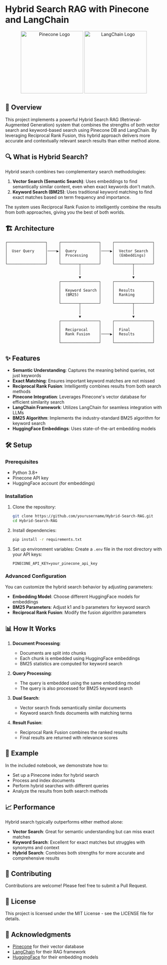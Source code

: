 # Hybrid Search RAG with Pinecone and LangChain

<div align="center">
  <img src="https://seeklogo.com/images/P/pinecone-logo-482364.svg" alt="Pinecone Logo" width="200"/>
  <img src="https://seeklogo.com/images/L/langchain-logo-611655.svg" alt="LangChain Logo" width="200"/>
</div>

## 🚀 Overview

This project implements a powerful Hybrid Search RAG (Retrieval-Augmented Generation) system that combines the strengths of both vector search and keyword-based search using Pinecone DB and LangChain. By leveraging Reciprocal Rank Fusion, this hybrid approach delivers more accurate and contextually relevant search results than either method alone.

## 🔍 What is Hybrid Search?

Hybrid search combines two complementary search methodologies:

1. **Vector Search (Semantic Search)**: Uses embeddings to find semantically similar content, even when exact keywords don't match.
2. **Keyword Search (BM25)**: Uses traditional keyword matching to find exact matches based on term frequency and importance.

The system uses Reciprocal Rank Fusion to intelligently combine the results from both approaches, giving you the best of both worlds.

## 🏗️ Architecture

```
┌─────────────────┐     ┌─────────────────┐     ┌─────────────────┐
│                 │     │                 │     │                 │
│  User Query     │────▶│  Query          │────▶│  Vector Search  │
│                 │     │  Processing     │     │  (Embeddings)   │
│                 │     │                 │     │                 │
└─────────────────┘     └────────┬────────┘     └────────┬────────┘
                                 │                       │
                                 │                       │
                                 ▼                       ▼
                        ┌─────────────────┐     ┌─────────────────┐
                        │                 │     │                 │
                        │  Keyword Search │     │  Results        │
                        │  (BM25)         │     │  Ranking        │
                        │                 │     │                 │
                        └────────┬────────┘     └────────┬────────┘
                                 │                       │
                                 │                       │
                                 ▼                       ▼
                        ┌─────────────────┐     ┌─────────────────┐
                        │                 │     │                 │
                        │  Reciprocal     │     │  Final          │
                        │  Rank Fusion    │────▶│  Results        │
                        │                 │     │                 │
                        └─────────────────┘     └─────────────────┘
```

## ✨ Features

- **Semantic Understanding**: Captures the meaning behind queries, not just keywords
- **Exact Matching**: Ensures important keyword matches are not missed
- **Reciprocal Rank Fusion**: Intelligently combines results from both search methods
- **Pinecone Integration**: Leverages Pinecone's vector database for efficient similarity search
- **LangChain Framework**: Utilizes LangChain for seamless integration with LLMs
- **BM25 Algorithm**: Implements the industry-standard BM25 algorithm for keyword search
- **HuggingFace Embeddings**: Uses state-of-the-art embedding models

## 🛠️ Setup

### Prerequisites

- Python 3.8+
- Pinecone API key
- HuggingFace account (for embeddings)

### Installation

1. Clone the repository:
   ```bash
   git clone https://github.com/yourusername/Hybrid-Search-RAG.git
   cd Hybrid-Search-RAG
   ```

2. Install dependencies:
   ```bash
   pip install -r requirements.txt
   ```

3. Set up environment variables:
   Create a `.env` file in the root directory with your API keys:
   ```
   PINECONE_API_KEY=your_pinecone_api_key
   ```
   
### Advanced Configuration

You can customize the hybrid search behavior by adjusting parameters:

- **Embedding Model**: Choose different HuggingFace models for embeddings
- **BM25 Parameters**: Adjust k1 and b parameters for keyword search
- **Reciprocal Rank Fusion**: Modify the fusion algorithm parameters

## 📊 How It Works

1. **Document Processing**:
   - Documents are split into chunks
   - Each chunk is embedded using HuggingFace embeddings
   - BM25 statistics are computed for keyword search

2. **Query Processing**:
   - The query is embedded using the same embedding model
   - The query is also processed for BM25 keyword search

3. **Dual Search**:
   - Vector search finds semantically similar documents
   - Keyword search finds documents with matching terms

4. **Result Fusion**:
   - Reciprocal Rank Fusion combines the ranked results
   - Final results are returned with relevance scores

## 🔬 Example

In the included notebook, we demonstrate how to:
- Set up a Pinecone index for hybrid search
- Process and index documents
- Perform hybrid searches with different queries
- Analyze the results from both search methods

## 📈 Performance

Hybrid search typically outperforms either method alone:
- **Vector Search**: Great for semantic understanding but can miss exact matches
- **Keyword Search**: Excellent for exact matches but struggles with synonyms and context
- **Hybrid Search**: Combines both strengths for more accurate and comprehensive results

## 🤝 Contributing

Contributions are welcome! Please feel free to submit a Pull Request.

## 📝 License

This project is licensed under the MIT License - see the LICENSE file for details.

## 🙏 Acknowledgments

- [Pinecone](https://www.pinecone.io/) for their vector database
- [LangChain](https://www.langchain.com/) for their RAG framework
- [HuggingFace](https://huggingface.co/) for their embedding models
